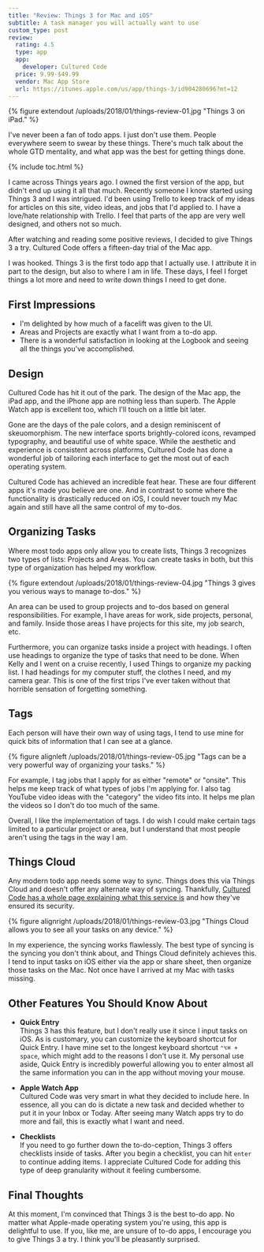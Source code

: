 ```yaml
---
title: "Review: Things 3 for Mac and iOS"
subtitle: A task manager you will actually want to use
custom_type: post
review:
  rating: 4.5
  type: app
  app:
    developer: Cultured Code
  price: 9.99-$49.99
  vendor: Mac App Store
  url: https://itunes.apple.com/us/app/things-3/id904280696?mt=12
---
```


{% figure extendout /uploads/2018/01/things-review-01.jpg "Things 3 on iPad." %}

I've never been a fan of todo apps. I just don't use them. People everywhere seem to swear by these things. There's much talk about the whole GTD mentality, and what app was the best for getting things done.

{% include toc.html %}

I came across Things years ago. I owned the first version of the app, but didn't end up using it all that much. Recently someone I know started using Things 3 and I was intrigued. I'd been using Trello to keep track of my ideas for articles on this site, video ideas, and jobs that I'd applied to. I have a love/hate relationship with Trello. I feel that parts of the app are very well designed, and others not so much.

After watching and reading some positive reviews, I decided to give Things 3 a try. Cultured Code offers a fifteen-day trial of the Mac app.

I was hooked. Things 3 is the first todo app that I actually use. I attribute it in part to the design, but also to where I am in life. These days, I feel I forget things a lot more and need to write down things I need to get done.

## First Impressions

- I'm delighted by how much of a facelift was given to the UI.
- Areas and Projects are exactly what I want from a to-do app.
- There is a wonderful satisfaction in looking at the Logbook and seeing all the things you've accomplished.

## Design

Cultured Code has hit it out of the park. The design of the Mac app, the iPad app, and the iPhone app are nothing less than superb. The Apple Watch app is excellent too, which I'll touch on a little bit later.

Gone are the days of the pale colors, and a design reminiscent of skeuomorphism. The new interface sports brightly-colored icons, revamped typography, and beautiful use of white space. While the aesthetic and experience is consistent across platforms, Cultured Code has done a wonderful job of tailoring each interface to get the most out of each operating system.

Cultured Code has achieved an incredible feat hear. These are four different apps it's made you believe are one. And in contrast to some where the functionality is drastically reduced on iOS, I could never touch my Mac again and still have all the same control of my to-dos.

## Organizing Tasks

Where most todo apps only allow you to create lists, Things 3 recognizes two types of lists: Projects and Areas. You can create tasks in both, but this type of organization has helped my workflow.

{% figure extendout /uploads/2018/01/things-review-04.jpg "Things 3 gives you verious ways to manage to-dos." %}

An area can be used to group projects and to-dos based on general responsibilities. For example, I have areas for work, side projects, personal, and family. Inside those areas I have projects for this site, my job search, etc.

Furthermore, you can organize tasks inside a project with headings. I often use headings to organize the type of tasks that need to be done. When Kelly and I went on a cruise recently, I used Things to organize my packing list. I had headings for my computer stuff, the clothes I need, and my camera gear. This is one of the first trips I've ever taken without that horrible sensation of forgetting something.

## Tags

Each person will have their own way of using tags, I tend to use mine for quick bits of information that I can see at a glance.

{% figure alignleft /uploads/2018/01/things-review-05.jpg "Tags can be a very powerful way of organizing your tasks." %}

For example, I tag jobs that I apply for as either "remote" or "onsite". This helps me keep track of what types of jobs I'm applying for. I also tag YouTube video ideas with the "category" the video fits into. It helps me plan the videos so I don't do too much of the same.

Overall, I like the implementation of tags. I do wish I could make certain tags limited to a particular project or area, but I understand that most people aren't using the tags in the way I am.

## Things Cloud

Any modern todo app needs some way to sync. Things does this via Things Cloud and doesn't offer any alternate way of syncing. Thankfully, [Cultured Code has a whole page explaining what this service is](https://culturedcode.com/things/cloud/) and how they've ensured its security.

{% figure alignright /uploads/2018/01/things-review-03.jpg "Things Cloud allows you to see all your tasks on any device." %}

In my experience, the syncing works flawlessly. The best type of syncing is the syncing you don't think about, and Things Cloud definitely achieves this. I tend to input tasks on iOS either via the app or share sheet, then organize those tasks on the Mac. Not once have I arrived at my Mac with tasks missing.

## Other Features You Should Know About

- **Quick Entry**  
Things 3 has this feature, but I don't really use it since I input tasks on iOS. As is customary, you can customize the keyboard shortcut for Quick Entry. I have mine set to the longest keyboard shortcut `⌃⌥⌘ + space`, which might add to the reasons I don't use it. My personal use aside, Quick Entry is incredibly powerful allowing you to enter almost all the same information you can in the app without moving your mouse.

- **Apple Watch App**  
Cultured Code was very smart in what they decided to include here. In essence, all you can do is dictate a new task and decided whether to put it in your Inbox or Today. After seeing many Watch apps try to do more and fail, this is exactly what I want and need.

- **Checklists**  
If you need to go further down the to-do-ception, Things 3 offers checklists inside of tasks. After you begin a checklist, you can hit `enter` to continue adding items. I appreciate Cultured Code for adding this type of deep granularity without it feeling cumbersome.

## Final Thoughts

At this moment, I'm convinced that Things 3 is the best to-do app. No matter what Apple-made operating system you're using, this app is delightful to use. If you, like me, are unsure of to-do apps, I encourage you to give Things 3 a try. I think you'll be pleasantly surprised.
